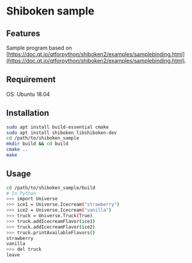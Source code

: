 # Shiboken sample
## Features
Sample program based on [https://doc.qt.io/qtforpython/shiboken2/examples/samplebinding.html](https://doc.qt.io/qtforpython/shiboken2/examples/samplebinding.html).

## Requirement
OS: Ubuntu 18.04

## Installation
```bash
sudo apt install build-essential cmake
sudo apt install shiboken libshiboken-dev
cd /path/to/shiboken_sample
mkdir build && cd build
cmake ..
make
```

## Usage
```bash
cd /path/to/shiboken_sample/build
# In Python
>>> import Universe
>>> ice1 = Universe.Icecream("strawberry")
>>> ice2 = Universe.Icecream("vanilla")
>>> truck = Universe.Truck(True)
>>> truck.addIcecreamFlavor(ice1)
>>> truck.addIcecreamFlavor(ice2)
>>> truck.printAvailableFlavors()
strawberry
vanilla
>>> del truck
leave
```
